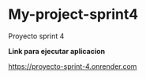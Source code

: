 # My-project-sprint4
Proyecto sprint 4

**Link para ejecutar aplicacion**

https://proyecto-sprint-4.onrender.com


